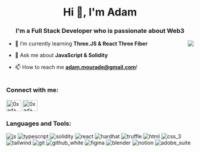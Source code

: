 <h1 align="center">Hi 👋, I'm Adam</h1>
<h3 align="center">I'm a Full Stack Developer who is passionate about Web3</h3>
<img align="right" src = "https://user-images.githubusercontent.com/94600225/191132371-1c30ae3e-3eac-46d5-a6ae-2368be66b2d0.svg">

- 🌱 I’m currently learning **Three.JS & React Three Fiber**

- 💬 Ask me about **JavaScript & Solidity**

- 📫 How to reach me **adam.mourade@gmail.com**!


<img align="" alt="" src="">



<h3 align="left">Connect with me:</h3>
<p align="left">
<a href="https://twitter.com/0xadamm" target="blank"><img align="center" src="https://raw.githubusercontent.com/rahuldkjain/github-profile-readme-generator/master/src/images/icons/Social/twitter.svg" alt="0xadamm" height="30" width="40" /></a>
<a href="https://linkedin.com/in/0xadamm" target="blank"><img align="center" src="https://raw.githubusercontent.com/rahuldkjain/github-profile-readme-generator/master/src/images/icons/Social/linked-in-alt.svg" alt="0xadamm" height="30" width="40" /></a>
</p>

<h3 align="left">Languages and Tools:</h3>

![js](https://user-images.githubusercontent.com/94600225/191134218-b5ff3c6f-d090-4c93-a8d1-202afd05107f.png)
![typescript](https://user-images.githubusercontent.com/94600225/191134135-4331de8d-c3aa-4312-82b7-f58bc2d6f8e7.png)
![solidity](https://user-images.githubusercontent.com/94600225/191134140-bd479b8e-d8d2-493f-9d4d-2f3c017ebaa7.png)
![react](https://user-images.githubusercontent.com/94600225/191134149-ee0a20f7-ffc4-4696-ae89-0c30a5c4315d.png)
![hardhat](https://user-images.githubusercontent.com/94600225/191134725-5b256a2f-f0e0-4b89-892c-ec21a8b96ab0.png)
![truffle](https://user-images.githubusercontent.com/94600225/191134770-2df6d5f4-8a54-4d19-bb43-679e118b84cc.png)
![html](https://user-images.githubusercontent.com/94600225/191134784-49f0e524-b8a1-43ba-9307-f671a1583145.png)
![css_3](https://user-images.githubusercontent.com/94600225/191134814-5d7e51bd-86a0-4abd-8939-0ca9bdef7b73.png)
![tailwind](https://user-images.githubusercontent.com/94600225/191134171-34caca8d-86f6-4922-aba1-42b1d0f4cca2.png)
![git](https://user-images.githubusercontent.com/94600225/191134194-f0ead80c-835d-4b9f-b6a2-6824d00738f9.png)
![github_white](https://user-images.githubusercontent.com/94600225/191134602-f0535dd4-46da-4b6e-b06e-18e30b917584.png)
![figma](https://user-images.githubusercontent.com/94600225/191134969-229f80b9-f208-4a67-bbca-d6188053b951.png)
![blender](https://user-images.githubusercontent.com/94600225/191134976-18bce048-2c83-49ee-a3ba-f6379d1f0fed.png)
![notion](https://user-images.githubusercontent.com/94600225/191135212-55f4684e-4110-4485-a9f1-fc703390ae61.png)
![adobe_suite](https://user-images.githubusercontent.com/94600225/191135182-bbdaded3-ad1f-40b2-a57f-adc50f59917d.png)



